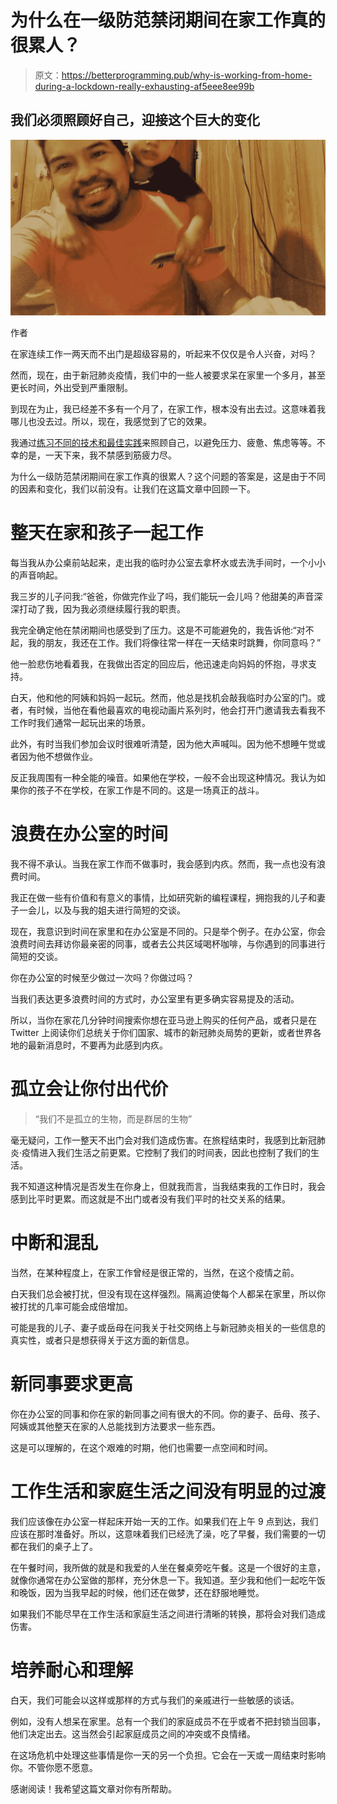 # 为什么在一级防范禁闭期间在家工作真的很累人？

> 原文：<https://betterprogramming.pub/why-is-working-from-home-during-a-lockdown-really-exhausting-af5eee8ee99b>

## 我们必须照顾好自己，迎接这个巨大的变化

![](img/0e35f8c69a7f13bfbd97482e70b3a355.png)

作者

在家连续工作一两天而不出门是超级容易的，听起来不仅仅是令人兴奋，对吗？

然而，现在，由于新冠肺炎疫情，我们中的一些人被要求呆在家里一个多月，甚至更长时间，外出受到严重限制。

到现在为止，我已经差不多有一个月了，在家工作，根本没有出去过。这意味着我哪儿也没去过。所以，现在，我感觉到了它的效果。

我通过[练习不同的技术和最佳实践](https://medium.com/better-programming/essential-tools-and-best-practices-for-working-from-home-45899a352c5c)来照顾自己，以避免压力、疲惫、焦虑等等。不幸的是，一天下来，我不禁感到筋疲力尽。

为什么一级防范禁闭期间在家工作真的很累人？这个问题的答案是，这是由于不同的因素和变化，我们以前没有。让我们在这篇文章中回顾一下。

# 整天在家和孩子一起工作

每当我从办公桌前站起来，走出我的临时办公室去拿杯水或去洗手间时，一个小小的声音响起。

我三岁的儿子问我:“爸爸，你做完作业了吗，我们能玩一会儿吗？他甜美的声音深深打动了我，因为我必须继续履行我的职责。

我完全确定他在禁闭期间也感受到了压力。这是不可能避免的，我告诉他:“对不起，我的朋友，我还在工作。我们将像往常一样在一天结束时跳舞，你同意吗？”

他一脸悲伤地看着我，在我做出否定的回应后，他迅速走向妈妈的怀抱，寻求支持。

白天，他和他的阿姨和妈妈一起玩。然而，他总是找机会敲我临时办公室的门。或者，有时候，当他在看他最喜欢的电视动画片系列时，他会打开门邀请我去看我不工作时我们通常一起玩出来的场景。

此外，有时当我们参加会议时很难听清楚，因为他大声喊叫。因为他不想睡午觉或者因为他不想做作业。

反正我周围有一种全能的噪音。如果他在学校，一般不会出现这种情况。我认为如果你的孩子不在学校，在家工作是不同的。这是一场真正的战斗。

# 浪费在办公室的时间

我不得不承认。当我在家工作而不做事时，我会感到内疚。然而，我一点也没有浪费时间。

我正在做一些有价值和有意义的事情，比如研究新的编程课程，拥抱我的儿子和妻子一会儿，以及与我的姐夫进行简短的交谈。

现在，我意识到时间在家里和在办公室是不同的。只是举个例子。在办公室，你会浪费时间去拜访你最亲密的同事，或者去公共区域喝杯咖啡，与你遇到的同事进行简短的交谈。

你在办公室的时候至少做过一次吗？你做过吗？

当我们表达更多浪费时间的方式时，办公室里有更多确实容易提及的活动。

所以，当你在家花几分钟时间搜索你想在亚马逊上购买的任何产品，或者只是在 Twitter 上阅读你们总统关于你们国家、城市的新冠肺炎局势的更新，或者世界各地的最新消息时，不要再为此感到内疚。

# 孤立会让你付出代价

> “我们不是孤立的生物，而是群居的生物”

毫无疑问，工作一整天不出门会对我们造成伤害。在旅程结束时，我感到比新冠肺炎·疫情进入我们生活之前更累。它控制了我们的时间表，因此也控制了我们的生活。

我不知道这种情况是否发生在你身上，但就我而言，当我结束我的工作日时，我会感到比平时更累。而这就是不出门或者没有我们平时的社交关系的结果。

# 中断和混乱

当然，在某种程度上，在家工作曾经是很正常的，当然，在这个疫情之前。

白天我们总会被打扰，但没有现在这样强烈。隔离迫使每个人都呆在家里，所以你被打扰的几率可能会成倍增加。

可能是我的儿子、妻子或岳母在问我关于社交网络上与新冠肺炎相关的一些信息的真实性，或者只是想获得关于这方面的新信息。

# 新同事要求更高

你在办公室的同事和你在家的新同事之间有很大的不同。你的妻子、岳母、孩子、阿姨或其他整天在家的人总能找到方法要求一些东西。

这是可以理解的，在这个艰难的时期，他们也需要一点空间和时间。

# 工作生活和家庭生活之间没有明显的过渡

我们应该像在办公室一样起床开始一天的工作。如果我们在上午 9 点到达，我们应该在那时准备好。所以，这意味着我们已经洗了澡，吃了早餐，我们需要的一切都在我们的桌子上了。

在午餐时间，我所做的就是和我爱的人坐在餐桌旁吃午餐。这是一个很好的主意，就像你通常在办公室做的那样，充分休息一下。我知道。至少我和他们一起吃午饭和晚饭，因为当我早起的时候，他们还在做梦，还在舒服地睡觉。

如果我们不能尽早在工作生活和家庭生活之间进行清晰的转换，那将会对我们造成伤害。

# 培养耐心和理解

白天，我们可能会以这样或那样的方式与我们的亲戚进行一些敏感的谈话。

例如，没有人想呆在家里。总有一个我们的家庭成员不在乎或者不把封锁当回事，他们决定出去。这当然会引起家庭成员之间的冲突或不良情绪。

在这场危机中处理这些事情是你一天的另一个负担。它会在一天或一周结束时影响你。不管你愿不愿意。

感谢阅读！我希望这篇文章对你有所帮助。